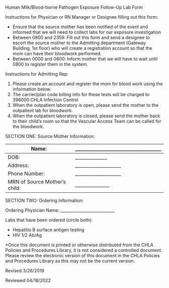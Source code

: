 Human Milk/Blood-borne Pathogen Exposure Follow-Up Lab Form

Instructions for Physician or RN Manager or Designee filling out this form:

- Ensure that the source mother has been notified of the event and informed that we will need to collect labs for our exposure investigation
- Between 0800 and 2359: Fill out this form and send a designee to escort the source mother to the Admitting department (Gateway Building, 1st floor) who will create a registration account so that the mom can have their bloodwork performed.
- Between 0000 and 0800: Inform mother that we will have to wait until 0800 to register them in the system.

Instructions for Admitting Rep:

1. Please create an account and register the mom for blood work using the information below.
2. The carrier/plan code billing info for these tests will be charged to 396000 CHLA Infection Control
3. When the outpatient laboratory is open, please send the mother to the outpatient lab for bloodwork.
4. When the outpatient laboratory is closed, please send the mother back to their child’s room so that the Vascular Access Team can be called for the bloodwork.

SECTION ONE: Source Mother Information:

|Name:|____________________________________|
|---|---|
|DOB:|______________|
|Address:|____________________|
|Phone Number:|____________________|
|MRN of Source Mother’s child:|_______________|

SECTION TWO: Ordering Information:

Ordering Physician Name: ___________________________

Labs that have been ordered (circle both):

- Hepatitis B surface antigen testing
- HIV 1/2 Ab/Ag

*Once this document is printed or otherwise distributed from the CHLA Policies and Procedures Library, it is not considered a controlled document. Please review the electronic version of this document in the CHLA Policies and Procedures Library as this may not be the current version.

Revised 3/26/2019

Reviewed 04/18/2022